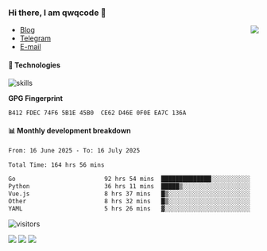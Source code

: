 <!--![](https://user-images.githubusercontent.com/22412567/89914023-fb3a6e80-dc26-11ea-82ba-5ed80e2ffb69.jpg)-->

### Hi there, I am qwqcode 👋

<img src="https://github-readme-stats.mrdulin.vercel.app/api?username=qwqcode&count_private=true&show_icons=true&hide_border=true&icon_color=586069&title_color=0366d6" align="right">

- [Blog](https://qwqaq.com/)
- [Telegram](https://t.me/qwqcode)
- [E-mail](mailto:qwqcode@gmail.com)

#### 🔧 Technologies

![skills](https://skillicons.dev/icons?i=go,ts,cs,js,java,php,py,regex,docker,git,svelte,sass,vue,nuxtjs,webpack,vite,laravel,electron,redis,vscode,visualstudio,idea,androidstudio,figma,ai,ps,pr,powershell,vim,bash&theme=light)

**GPG Fingerprint**

```
B412 FDEC 74F6 5B1E 45B0  CE62 D46E 0F0E EA7C 136A
```

#### 📊 Monthly development breakdown

<!--START_SECTION:waka-->

```txt
From: 16 June 2025 - To: 16 July 2025

Total Time: 164 hrs 56 mins

Go                         92 hrs 54 mins  ██████████████░░░░░░░░░░░   56.33 %
Python                     36 hrs 11 mins  █████▒░░░░░░░░░░░░░░░░░░░   21.94 %
Vue.js                     8 hrs 37 mins   █▒░░░░░░░░░░░░░░░░░░░░░░░   05.23 %
Other                      8 hrs 32 mins   █▒░░░░░░░░░░░░░░░░░░░░░░░   05.18 %
YAML                       5 hrs 26 mins   ▓░░░░░░░░░░░░░░░░░░░░░░░░   03.30 %
```

<!--END_SECTION:waka-->

![visitors](https://visitor-badge.laobi.icu/badge?page_id=qwqcode.visitor-badge)

<p>
  <img src="https://api.githubtrends.io/user/svg/qwqcode/langs?time_range=one_year&theme=classic" />
  <img src="https://api.githubtrends.io/user/svg/qwqcode/repos?time_range=one_year&theme=classic" />
  <img src="https://github-readme-stats.vercel.app/api/top-langs?username=qwqcode&show_icons=true&locale=en&layout=compact&hide=html&langs_count=20" />
</p>

